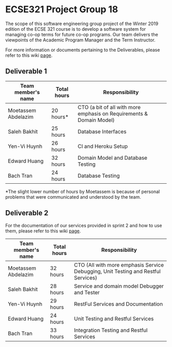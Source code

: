 # ECSE321 Project Group 18

The scope of this software engineering group project of the Winter 2019 edition of the ECSE 321 course is to develop a software system for managing co-op terms for future co-op programs. Our team delivers the viewpoints of the Academic Program Manager and the Term Instructor.

For more information or documents pertaining to the Deliverables, please refer to this wiki [page](https://github.com/McGill-ECSE321-Winter2019/ecse321-group-project-18/wiki).

## Deliverable 1

|Team member's name      |Total hours |Responsibility                                                       |
|------------------------|------------|---------------------------------------------------------------------|
|Moetassem Abdelazim     |   20 hours*|CTO (a bit of all with more emphasis on Requirements & Domain Model) |
|Saleh Bakhit            |   25 hours |Database Interfaces                                                  |
|Yen-Vi Huynh            |   26 hours |CI and Heroku Setup                                                  |
|Edward Huang            |   32 hours |Domain Model and Database Testing                                    |
|Bach Tran               |   24 hours |Database Testing                                                     |

\*The slight lower number of hours by Moetassem is because of personal problems that were communicated and understood by the team.

## Deliverable 2

For the documentation of our services provided in sprint 2 and how to use them, please refer to this wiki [page](https://github.com/McGill-ECSE321-Winter2019/ecse321-group-project-18/wiki).

|Team member's name      |Total hours |Responsibility                                                                    |
|------------------------|------------|----------------------------------------------------------------------------------|
|Moetassem Abdelazim     | 32   hours |CTO (All with more emphasis Service Debugging, Unit Testing and Restful Services) |
|Saleh Bakhit            | 28   hours |Service and domain model Debugger and Tester                                      |
|Yen-Vi Huynh            | 29   hours |RestFul Services and Documentation                                                |
|Edward Huang            | 24   hours |Unit Testing and Restful Services                                                 |
|Bach Tran               | 33   hours |Integration Testing and Restful Services                                          |

